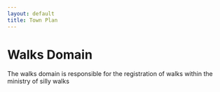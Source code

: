 ```yaml
---
layout: default
title: Town Plan
---
```

# Walks Domain

The walks domain is responsible for the registration of walks within the ministry of silly walks